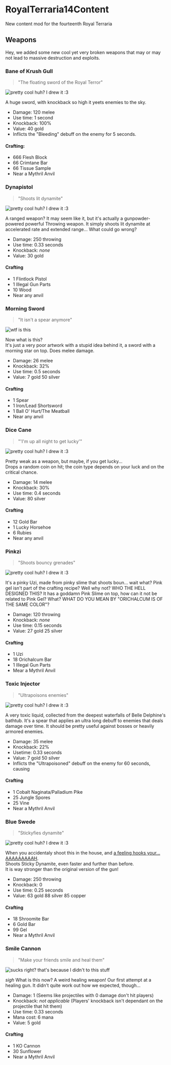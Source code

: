 # RoyalTerraria14Content
New content mod for the fourteenth Royal Terraria

## Weapons

Hey, we added some new cool yet very broken weapons that may or may not lead to massive destruction and exploits.

### Bane of Krush Gull
> "The floating sword of the Royal Terror"

![pretty cool huh? I drew it :3](https://github.com/royal-games/RoyalTerraria14Content/blob/master/Items/BaneOfKrushGull.png?raw=true)

A huge sword, with knockback so high it yeets enemies to the sky. 

- Damage: 120 melee
- Use time: 1 second
- Knockback: 100%
- Value: 40 gold
- Inflicts the "Bleeding" debuff on the enemy for 5 seconds.

#### Crafting:
- 666 Flesh Block
- 66 Crimtane Bar
- 66 Tissue Sample
- Near a Mythril Anvil  

### Dynapistol
> "Shoots lit dynamite"

![pretty cool huh? I drew it :3](https://github.com/royal-games/RoyalTerraria14Content/blob/master/Items/Dynapistol.png?raw=true)

A ranged weapon? It may seem like it, but it's actually a gunpowder-powered powerful Throwing weapon.
It simply shoots lit dynamite at accelerated rate and extended range... What could go wrong?

- Damage: 250 throwing
- Use time: 0.33 seconds
- Knockback: _none_
- Value: 30 gold

#### Crafting
- 1 Flintlock Pistol 
- 1 Illegal Gun Parts
- 10 Wood
- Near any anvil

### Morning Sword
> "It isn't a spear anymore"

![wtf is this](https://github.com/royal-games/RoyalTerraria14Content/blob/master/Items/MorningSword.png?raw=true)

Now what is this?  
It's just a very poor artwork with a stupid idea behind it, a sword with a morning star on top.
Does melee damage.  

- Damage: 26 melee
- Knockback: 32%
- Use time: 0.5 seconds
- Value: 7 gold 50 silver

#### Crafting
- 1 Spear
- 1 Iron/Lead Shortsword
- 1 Ball O' Hurt/The Meatball
- Near any anvil  

### Dice Cane 
> "'I'm up all night to get lucky'"

![pretty cool huh? I drew it :3](https://github.com/royal-games/RoyalTerraria14Content/blob/master/Items/DiceCane.png?raw=true)

Pretty weak as a weapon, but maybe, if you get lucky...  
Drops a random coin on hit; the coin type depends on your luck and on the critical chance.  

- Damage: 14 melee
- Knockback: 30%
- Use time: 0.4 seconds
- Value: 80 silver

#### Crafting
- 12 Gold Bar
- 1 Lucky Horsehoe 
- 6 Rubies 
- Near any anvil

### Pinkzi 
> "Shoots bouncy grenades"

![pretty cool huh? I drew it :3](https://github.com/royal-games/RoyalTerraria14Content/blob/master/Items/Pinkzi.png?raw=true)

It's a pinky Uzi, made from pinky slime that shoots boun... wait what? Pink gel isn't part of the crafting recipe? Well why not? WHO THE HELL DESIGNED THIS? It has a goddamn Pink Slime on top, how can it not be related to Pink Gel? What? WHAT DO YOU MEAN  BY "ORICHALCUM IS OF THE SAME COLOR"?

- Damage: 120 throwing
- Knockback: _none_
- Use time: 0.15 seconds 
- Value: 27 gold 25 silver

#### Crafting
- 1 Uzi
- 18 Orichalcum Bar
- 1 Illegal Gun Parts
- Mear a Mythril Anvil  

### Toxic Injector 
> "Ultrapoisons enemies"

![pretty cool huh? I drew it :3](https://github.com/royal-games/RoyalTerraria14Content/blob/master/Items/ToxicInjector.png?raw=true)

A very toxic liquid, collected from the deepest waterfalls of Belle Delphine's bathtub. It's a spear that applies an ultra long debuff to enemies that deals damage over time.
It should be pretty useful against bosses or heavily armored enemies.

- Damage: 35 melee  
- Knockback: 22%
- Usetime: 0.33 seconds
- Value: 7 gold 50 silver
- Inflicts the "Ultrapoisoned" debuff on the enemy for 60 seconds, causing 

#### Crafting
- 1 Cobalt Naginata/Palladium Pike
- 25 Jungle Spores
- 25 Vine
- Near a Mythril Anvil  

### Blue Swede 
> "Stickyfies dynamite"

![pretty cool huh? I drew it :3](https://github.com/royal-games/RoyalTerraria14Content/blob/master/Items/BlueSwede.png?raw=true)

When you accidentaly shoot this in the house, and [a feeling hooks your... AAAAAAAAAH](https://youtu.be/NrI-UBIB8Jk?t=33).  
Shoots Sticky Dynamite, even faster and further than before.  
It is way stronger than the original version of the gun!  

- Damage: 250 throwing
- Knockback: 0  
- Use time: 0.25 seconds
- Value: 63 gold 88 silver 85 copper  

#### Crafting
- 18 Shroomite Bar
- 6 Gold Bar
- 99 Gel
- Near a Mythril Anvil

### Smile Cannon
> "Make your friends smile and heal them"

![sucks right? that's because I didn't to this stuff](https://github.com/royal-games/RoyalTerraria14Content/blob/master/Items/SmileCannon.png?raw=true)

_sigh_ What is this now? A weird healing weapon! Our first attempt at a healing gun. It didn't quite work out how we expected, though...

- Damage: 1 (Seems like projectiles with 0 damage don't hit players)
- Knockback: _not applicable_ (Players' knockback isn't dependant on the projectile that hit them)
- Use time: 0.33 seconds
- Mana cost: 6 mana
- Value: 5 gold

#### Crafting
- 1 KO Cannon
- 30 Sunflower 
- Near a Mythril Anvil 
